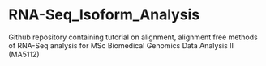 # RNA-Seq_Isoform_Analysis
Github repository containing tutorial on alignment, alignment free methods of RNA-Seq analysis for MSc Biomedical Genomics Data Analysis II (MA5112)
